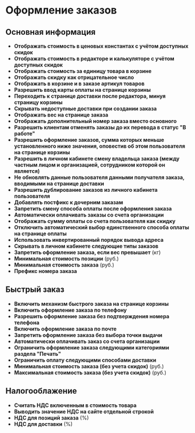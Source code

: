 # Оформление заказов

## Основная информация
* **Отображать стоимость в ценовых константах с учётом доступных скидок**
* **Отображать стоимость в редакторе и калькуляторе с учётом доступных скидок**
* **Отображать стоимость за единицу товара в корзине**
* **Отображать скидку как отрицательное число**
* **Отображать в корзине и в заказе артикул товаров**
* **Разрешить ввод карты оплаты на странице корзины**
* **Переходить к странице доставки после редактора, минуя страницу корзины**
* **Скрывать недоступные доставки при создании заказа**
* **Отображать вес на странице заказа**
* **Отображать дополнительный номер заказа вместо основного**
* **Разрешить клиентам отменять заказы до их перевода в статус "В работе"**
* **Разрешить оформление заказов, сумма которых меньше установленного ниже значения, оповестив об этом пользователя на странице корзины**
* **Разрешить в личном кабинете смену владельца заказа (между частным лицом и организацией, сотрудником которой он является)**
* **Не обновлять данные пользователя данными получателя заказа, вводимыми на странице доставки**
* **Разрешить дублирование заказов из личного кабинета пользователя**
* **Добавлять постфикс к дочерним заказам**
* **Запретить смену способа оплаты после оформления заказа**
* **Автоматически оплачивать заказы со счета организации**
* **Отображать сумму оплаты со счета пользователя как скидку**
* **Отключить автоматический выбор единственного способа оплаты на странице оплаты**
* **Использовать инвертированный порядок вывода адреса**
* **Скрывать в личном кабинете следующие типы заказов**
* **Запретить оформление заказа, если вес превышает** (кг)
* **Минимальная стоимость позиции** (руб.)
* **Минимальная стоимость заказа** (руб.)
* **Префикс номера заказа**

## Быстрый заказ
* **Включить механизм быстрого заказа на странице корзины**
* **Включить оформление заказа по телефону**
* **Разрешить оформление заказа без подтверждения номера телефона**
* **Включить оформление заказа по почте**
* **Запретить оформление заказа без выбора точки выдачи**
* **Автоматически оплачивать заказ со счета организации**
* **Ограничить оформление заказа следующими категориями раздела "Печать"**
* **Ограничить оплату следующими способами доставки**
* **Минимальная стоимость заказа (без учета скидок)** (руб.)
* **Максимальная стоимость заказа (без учета скидок)** (руб.)

## Налогооблажение
* **Считать НДС включенным в стоимость товара**
* **Выводить значение НДС на сайте отдельной строкой**
* **НДС для позиций заказа** (%)
* **НДС для доставки** (%)